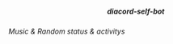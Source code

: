 ##### <div align="center"> diacord-self-bot</div>

###### <div aling="center"> Music & Random status & activitys</div>
